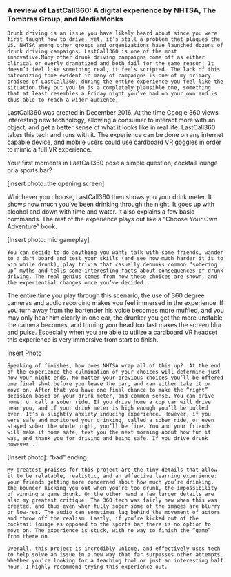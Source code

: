 ### A review of LastCall360: A digital experience by NHTSA, The Tombras Group, and MediaMonks

	Drunk driving is an issue you have likely heard about since you were first taught how to drive, yet, it’s still a problem that plagues the US. NHTSA among other groups and organizations have launched dozens of drunk driving campaigns. LastCall360 is one of the most innovative.Many other drunk driving campaigns come off as either clinical or overly dramatized and both fail for the same reason: It doesn’t feel like something real, it feels scripted. The lack of this patronizing tone evident in many of campaigns is one of my primary praises of LastCall360, during the entire experience you feel like the situation they put you in is a completely plausible one, something that at least resembles a Friday night you’ve had on your own and is thus able to reach a wider audience. 
LastCall360 was created in December 2016. At the time Google 360 views interesting new technology, allowing a consumer to interact more with an object, and get a better sense of what it looks like in real life. LastCall360 takes this tech and runs with it. The experience can be done on any internet capable device, and mobile users could use cardboard VR goggles in order to mimic a full VR experience. 
	
Your first moments in LastCall360 pose a simple question, cocktail lounge or a sports bar? 

[insert photo: the opening screen]

Whichever you choose, LastCall360 then shows you your drink meter. It shows how much you’ve been drinking through the night. It goes up with alcohol and down with time and water. It also explains a few basic commands. The rest of the experience plays out like a “Choose Your Own Adventure” book. 

[Insert photo: mid gameplay]

	You can decide to do anything you want; talk with some friends, wander to a dart board and test your skills (and see how much harder it is to win while drunk), play trivia that casually debunks common “sobering up” myths and tells some interesting facts about consequences of drunk driving. The real genius comes from how these choices are shown, and the experiential changes once you’ve decided. 
 The entire time you play through this scenario, the use of 360 degree cameras and audio recording makes you feel immersed in the experience. If you turn away from the bartender his voice becomes more muffled, and you may only hear him clearly in one ear, the drunker you get the more unstable the camera becomes, and turning your head too fast makes the screen blur and pulse. Especially when you are able to utilize a cardboard VR headset this experience is very immersive from start to finish.

Insert Photo

	Speaking of finishes, how does NHTSA wrap all of this up?  At the end of the experience the culmination of your choices will determine just how your night ends. No matter your previous choices you’ll be offered one final shot before you leave the bar, and can either take it or move on. After that you have one final chance to make the “right” decision based on your drink meter, and common sense. You can drive home, or call a sober ride. If you drive home a cop car will drive near you, and if your drink meter is high enough you’ll be pulled over. It’s a slightly anxiety inducing experience. However, if you were safe and monitored your drinking, called a sober ride, or even stayed sober the whole night, you’ll be fine. You and your friends will make it home safe, text you the next morning about how fun it was, and thank you for driving and being safe. If you drive drunk however...

[Insert photo]: “bad” ending

	My greatest praises for this project are the tiny details that allow it to be relatable, realistic, and an effective learning experience: your friends getting more concerned about how much you’re drinking, the bouncer kicking you out when you’re too drunk, the impossibility of winning a game drunk. On the other hand a few larger details are also my greatest critique. The 360 tech was fairly new when this was created, and thus even when fully sober some of the images are blurry or low-res. The audio can sometimes lag behind the movement of actors and throw off the realism. Lastly, if you’re kicked out of the cocktail lounge as opposed to the sports bar there is no option to move on. The experience is stuck, with no way to finish the “game” from there on. 
	
	Overall, this project is incredibly unique, and effectively uses tech to help solve an issue in a new way that far surpasses other attempts. Whether you’re looking for a teaching tool or just an interesting half hour, I highly recommend trying this experience out. 
